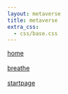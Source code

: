 ```yaml
---
layout: metaverse
title: metaverse
extra_css:
  - css/base.css
---
```


<div class='container'>
	<div id="wrapper">
      <canvas id="stage" height="300"></canvas>
    </div>
    <div class="box">
    		<a href="/">home</a>
			<br>
			<br>
			<a href="breathe.html">breathe</a>
			<br>
			<br>
			<a href="https://danielegrattarola.github.io/startpage">startpage</a>
			<br>
			<br>
	</div>

</div>

<script src="https://cdnjs.cloudflare.com/ajax/libs/dat-gui/0.5/dat.gui.min.js"></script>
<script type="text/javascript">
/* Based off of work on http://retromodular.com/ */
/*·····················································
···· Paul Reny ········································
····················· ██ ██ ██ ██ ██ ·· ██ ██ ·········
··············· ██ ██ ▒▒ ░░ ░░ ░░ ░░ ██ ▒▒ ░░ ██ ······
············ ██ ▒▒ ░░ ░░ ██ ░░ ██ ░░ ░░ ██ ░░ ░░ ██ ···
········· ██ ▒▒ ░░ ░░ ░░ ██ ░░ ██ ░░ ░░ ░░ ▒▒ ░░ ██ ···
········· ██ ░░ ░░ ░░ ░░ ██ ░░ ██ ░░ ░░ ░░ ▒▒ ▒▒ ██ ···
······ ██ ░░ ░░ ░░ ▒▒ ▒▒ ░░ ░░ ░░ ▒▒ ▒▒ ░░ ░░ ▒▒ ██ ···
··· ██ ▒▒ ░░ ░░ ░░ ░░ ░░ ░░ ██ ░░ ░░ ░░ ░░ ░░ ░░ ██ ···
··· ██ ░░ ░░ ▒▒ ░░ ░░ ░░ ░░ ██ ░░ ░░ ░░ ░░ ░░ ▒▒ ██ ···
··· ██ ░░ ░░ ▒▒ ░░ ░░ ░░ ░░ ░░ ░░ ░░ ░░ ░░ ░░ ██ ······
······ ██ ██ ██ ░░ ░░ ░░ ░░ ░░ ░░ ░░ ░░ ░░ ▒▒ ██ ······
··· ██ ▒▒ ▒▒ ▒▒ ██ ░░ ░░ ░░ ░░ ░░ ░░ ░░ ░░ ▒▒ ██ ······
··· ██ ▒▒ ▒▒ ▒▒ ▒▒ ██ ░░ ░░ ░░ ░░ ░░ ░░ ▒▒ ██ ·········
··· ██ ▒▒ ▒▒ ▒▒ ▒▒ ██ ░░ ░░ ░░ ░░ ░░ ▒▒ ██ ██ ·········
······ ██ ▒▒ ▒▒ ▒▒ ▒▒ ██ ▒▒ ▒▒ ▒▒ ██ ██ ▒▒ ▒▒ ██ ······
········· ██ ▒▒ ▒▒ ██ ██ ██ ██ ██ ▒▒ ▒▒ ▒▒ ▒▒ ▒▒ ██ ···
············ ██ ██ ██ ········ ██ ██ ██ ██ ██ ██ ······
·····················································*/
/* added dynamic sizing to the text. as long as it's */
/* not too long of string, should always be visible */
/* Controls info: https://code.google.com/p/dat-gui/ */
/* dat.gui.js ==> https://cdnjs.cloudflare.com/ajax/libs/dat-gui/0.5/dat.gui.min.js */

(function (){
  "use strict";
  var textSize = 10;
  var glitcher = {

    init: function () {
      setTimeout((function () {
        this.canvas = document.getElementById('stage');
        this.context = this.canvas.getContext('2d');

        this.initOptions();
        this.resize();
        this.tick();
      }).bind(this), 100);
    },

    initOptions: function () {
      this.width = document.documentElement.offsetWidth;
      this.height = 300;      
      
      this.textSize = Math.floor(this.width / 7);
      // sets text size based on window size
      if (this.textSize > this.height) {
        this.textSize = Math.floor(this.height/1.5); }
      // tries to make text fit if window is
      // very wide, but not very tall
      this.font = '900 ' + this.textSize + 'px monospace';
      this.context.font = this.font;
      this.text = "metaverse";
      this.textWidth = (this.context.measureText(this.text)).width;

      this.fps = 11;

      this.channel = 0; // 0 = red, 1 = green, 2 = blue
      this.compOp = 'lighter'; // CompositeOperation = lighter || darker || xor
      this.phase = 0.0;
      this.phaseStep = 0.05; //determines how often we will change channel and amplitude
      this.amplitude = 0.0;
      this.amplitudeBase = 2.0;
      this.amplitudeRange = 2.0;
      this.alphaMin = 0.8;

      this.glitchAmplitude = 20.0;
      this.glitchThreshold = 0.9;
      this.scanlineBase = 40;
      this.scanlineRange = 40;
      this.scanlineShift = 15;
    },

    tick: function () {
      setTimeout((function () {
        this.phase += this.phaseStep;

        if (this.phase > 1) {
          this.phase = 0.0;
          this.channel = (this.channel === 2) ? 0 : this.channel + 1;
          this.amplitude = this.amplitudeBase + (this.amplitudeRange * Math.random());
        }

        this.render();
        this.tick();

      }).bind(this), 1000 / this.fps);
    },

    render: function () {
      var x0 = this.amplitude * Math.sin((Math.PI * 2) * this.phase) >> 0,
        x1, x2, x3;

      if (Math.random() >= this.glitchThreshold) {
        x0 *= this.glitchAmplitude;
      }

      x1 = this.width - this.textWidth >> 1;
      x2 = x1 + x0;
      x3 = x1 - x0;


      this.context.clearRect(0, 0, this.width, this.height);
      this.context.globalAlpha = this.alphaMin + ((1 - this.alphaMin) * Math.random());

      switch (this.channel) {
        case 0:
          this.renderChannels(x1, x2, x3);
          break;
        case 1:
          this.renderChannels(x2, x3, x1);
          break;
        case 2:
          this.renderChannels(x3, x1, x2);
          break;
      }
        this.renderScanline();
        if (Math.floor(Math.random() * 2) > 1) {
          this.renderScanline();
          // renders a second scanline 50% of the time
        }
    },

    renderChannels: function (x1, x2, x3) {
      this.context.font = this.font;
      this.context.fillStyle = "rgb(255,0,0)";
      this.context.fillText(this.text, x1, this.height / 2);

      this.context.globalCompositeOperation = this.compOp;

      this.context.fillStyle = "rgb(0,255,0)";
      this.context.fillText(this.text, x2, this.height / 2);
      this.context.fillStyle = "rgb(0,0,255)";
      this.context.fillText(this.text, x3, this.height / 2);
    },

    renderScanline: function () {
      var y = this.height * Math.random() >> 0,
        o = this.context.getImageData(0, y, this.width, 1),
        d = o.data,
        i = d.length,
        s = this.scanlineBase + this.scanlineRange * Math.random() >> 0,
        x = -this.scanlineShift + this.scanlineShift * 2 * Math.random() >> 0;

      while (i-- > 0) {
        d[i] += s;
      }

      this.context.putImageData(o, x, y);
    },

    resize: function () {
      this.width = document.documentElement.offsetWidth;
      //this.height = window.innerHeight;
		this.height = 300;  
      if (this.canvas) {
        this.canvas.height = this.height;
        //document.documentElement.offsetHeight;
        this.canvas.width = this.width;
        //document.documentElement.offsetWidth;
        this.textSize = Math.floor(this.canvas.width / 7);
        // RE-sets text size based on window size
        if (this.textSize > this.height) {
          this.textSize = Math.floor(this.canvas.height/1.5); }
          // tries to make text fit if window is
          // very wide, but not very tall
        this.font = 'normal ' + this.textSize + 'px "Source Code Pro", monospace';
        this.context.font = this.font;
      }
    }
  };

  document.onload = glitcher.init();
  window.onresize = glitcher.resize();
  // return;
 // executes anonymous function onload
})();

</script>
